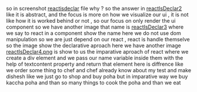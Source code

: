 so in screenshot [reactisdeclar](reactIsDeclar.png) file why ? 
so the answer in [reactIsDeclar2](reactIsDeclar2.png)
like it is abstract, and the focus is more on how we visualize our ui , it is not like how it is worked behind or not , so our focus on only render the ui component
so we have another image that name is [reactIsDeclar3](reactIsDeclar3.png) where we say to react in a component show the name here we do not use dom manipulation so we are just depend on our react , react is handle themselve
so the image show the declarative aproach
here we have another image [reactIsDeclar4.png](reactIsDeclar4.png) is show to us the imparative aproach of react
where we create a div element 
and we pass our name variable inside them with the help of textcontent property and return that element
here is diffrence like we order some thing to chef and chef already know about my test and make dishesh like we just go to shop and buy poha 
but in imparative way we buy kaccha poha and than so many things to cook the poha and than we eat
